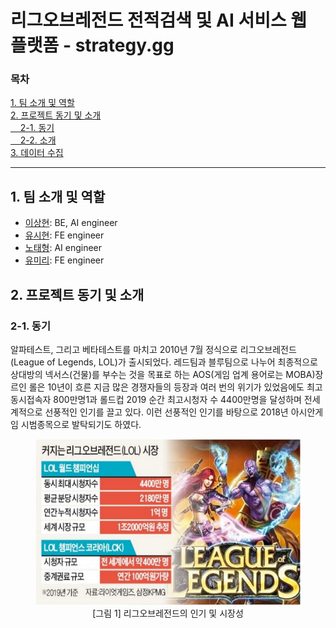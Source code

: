 <!-- <style>
  #pictag { text-align: center; }
</style> -->

# 리그오브레전드 전적검색 및 AI 서비스 웹 플랫폼 - strategy.gg
### 목차
[1. 팀 소개 및 역할](##1.-팀-소개-및-역할)<br>
[2. 프로젝트 동기 및 소개](##2.-프로젝트-동기-및-소개)<br>
[&nbsp;&nbsp;&nbsp;&nbsp;2-1. 동기](###2-1.-동기)<br>
[&nbsp;&nbsp;&nbsp;&nbsp;2-2. 소개](###2-2.-소개)<br>
[3. 데이터 수집](##3.-데이터-수집)<br>

---

## 1. 팀 소개 및 역할
- [이상현](https://github.com/DrMaemi): BE, AI engineer
- [유시현](https://github.com/yoosh199): FE engineer
- [노태형](https://github.com/dalchong2): AI engineer
- [유미리](https://github.com/MiiiRiii): FE engineer<br>

## 2. 프로젝트 동기 및 소개
### 2-1. 동기
알파테스트, 그리고 베타테스트를 마치고 2010년 7월 정식으로 리그오브레전드(League of Legends, LOL)가 출시되었다. 레드팀과 블루팀으로 나누어 최종적으로 상대방의 넥서스(건물)를 부수는 것을 목표로 하는 AOS(게임 업계 용어로는 MOBA)장르인 롤은 10년이 흐른 지금 많은 경쟁자들의 등장과 여러 번의 위기가 있었음에도 최고 동시접속자 800만명1과 롤드컵 2019 순간 최고시청자 수 4400만명을 달성하며 전세계적으로 선풍적인 인기를 끌고 있다. 이런 선풍적인 인기를 바탕으로 2018년 아시안게임 시범종목으로 발탁되기도 하였다.
<figure align="center">
    <img src="./source/[그림_1]_리그오브레전드의_인기_및_시장성.png" alt="그림1">
    <figcation align="center">[그림 1] 리그오브레전드의 인기 및 시장성</figcation>
</figure>
<!-- ![그림 1](./source/[그림_1]_리그오브레전드의_인기_및_시장성.png) -->